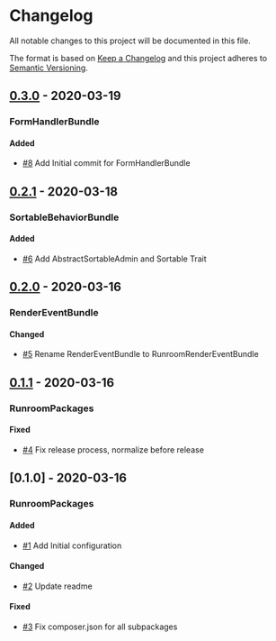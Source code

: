 # Changelog

All notable changes to this project will be documented in this file.

The format is based on [Keep a Changelog](http://keepachangelog.com/en/1.0.0/)
and this project adheres to [Semantic Versioning](http://semver.org/spec/v2.0.0.html).

<!-- changelog-linker -->

## [0.3.0] - 2020-03-19

### FormHandlerBundle

#### Added

- [#8] Add Initial commit for FormHandlerBundle

## [0.2.1] - 2020-03-18

### SortableBehaviorBundle

#### Added

- [#6] Add AbstractSortableAdmin and Sortable Trait

## [0.2.0] - 2020-03-16

### RenderEventBundle

#### Changed

- [#5] Rename RenderEventBundle to RunroomRenderEventBundle

## [0.1.1] - 2020-03-16

### RunroomPackages

#### Fixed

- [#4] Fix release process, normalize before release

## [0.1.0] - 2020-03-16

### RunroomPackages

#### Added

- [#1] Add Initial configuration

#### Changed

- [#2] Update readme

#### Fixed

- [#3] Fix composer.json for all subpackages

[#1]: https://github.com/Runroom/runroom-packages/pull/1
[#2]: https://github.com/Runroom/runroom-packages/pull/2
[#3]: https://github.com/Runroom/runroom-packages/pull/3
[#4]: https://github.com/Runroom/runroom-packages/pull/4
[#5]: https://github.com/Runroom/runroom-packages/pull/5
[0.1.1]: https://github.com/Runroom/runroom-packages/compare/0.1.0...0.1.1
[0.2.0]: https://github.com/Runroom/runroom-packages/compare/0.1.1...0.2.0
[#6]: https://github.com/Runroom/runroom-packages/pull/6
[#8]: https://github.com/Runroom/runroom-packages/pull/8
[0.2.1]: https://github.com/Runroom/runroom-packages/compare/0.2.0...0.2.1
[0.3.0]: https://github.com/Runroom/runroom-packages/compare/0.2.1...0.3.0

